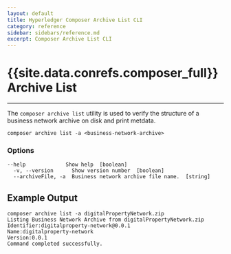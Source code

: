 ```yaml
---
layout: default
title: Hyperledger Composer Archive List CLI
category: reference
sidebar: sidebars/reference.md
excerpt: Composer Archive List CLI
---
```


# {{site.data.conrefs.composer_full}} Archive List

---

The `composer archive list` utility is used to verify the structure of a business network archive on disk and print metdata.

```
composer archive list -a <business-network-archive>
```

### Options
```
--help             Show help  [boolean]
  -v, --version      Show version number  [boolean]
  --archiveFile, -a  Business network archive file name.  [string]
```

## Example Output

```
composer archive list -a digitalPropertyNetwork.zip
Listing Business Network Archive from digitalPropertyNetwork.zip
Identifier:digitalproperty-network@0.0.1
Name:digitalproperty-network
Version:0.0.1
Command completed successfully.
```
